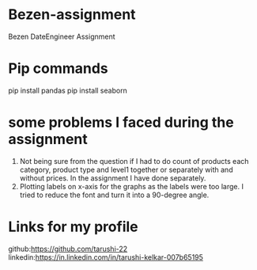 # Bezen-assignment
Bezen DateEngineer Assignment

# Pip commands
pip install pandas
pip install seaborn

# some problems I faced during the assignment

1. Not being sure from the question if I had to do count of products each category, product type and level1 together or separately with and without prices. In the assignment I have done separately.
2. Plotting labels on x-axis for the graphs as the labels were too large. I tried to reduce the font and turn it into a 90-degree angle.

# Links for my profile

github:https://github.com/tarushi-22
linkedin:https://in.linkedin.com/in/tarushi-kelkar-007b65195
